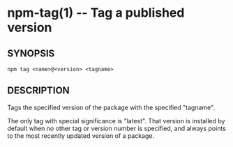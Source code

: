 npm-tag(1) -- Tag a published version
=====================================

## SYNOPSIS

    npm tag <name>@<version> <tagname>

## DESCRIPTION

Tags the specified version of the package with the specified "tagname".

The only tag with special significance is "latest".  That version is
installed by default when no other tag or version number is specified,
and always points to the most recently updated version of a package.
